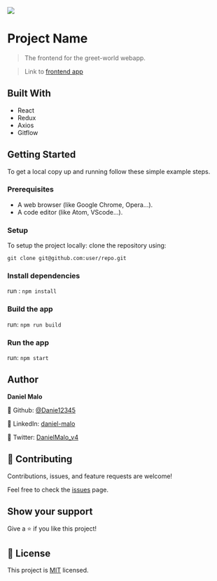 ![](https://img.shields.io/badge/Microverse-blueviolet)

# Project Name

> The frontend for the greet-world webapp.

> Link to [frontend app](https://github.com/Danie12345/greet-world-backend)

## Built With
- React
- Redux
- Axios
- Gitflow

## Getting Started
To get a local copy up and running follow these simple example steps.

### Prerequisites
- A web browser (like Google Chrome, Opera...).
- A code editor (like Atom, VScode...).

### Setup
To setup the project locally: clone the repository using:

```
git clone git@github.com:user/repo.git
```

### Install dependencies
run : `npm install`

### Build the app
run: `npm run build`

### Run the app
run: `npm start`


## Author
**Daniel Malo**

👤 Github: [@Danie12345](https://github.com/Danie12345)

👤 LinkedIn: [daniel-malo](https://www.linkedin.com/in/daniel-malo/)

👤 Twitter: [DanielMalo_v4](https://twitter.com/DanielMalo_v4)


## 🤝 Contributing
Contributions, issues, and feature requests are welcome!

Feel free to check the [issues](../../issues/) page.


## Show your support
Give a ⭐️ if you like this project!


## 📝 License
This project is [MIT](LICENSE) licensed.
